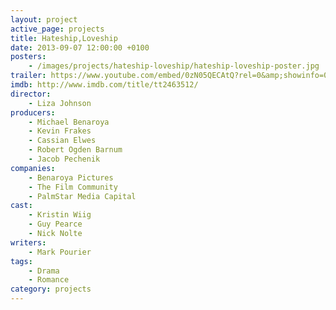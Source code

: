 ```yaml
---
layout: project
active_page: projects
title: Hateship,Loveship
date: 2013-09-07 12:00:00 +0100
posters:
    - /images/projects/hateship-loveship/hateship-loveship-poster.jpg
trailer: https://www.youtube.com/embed/0zN05QECAtQ?rel=0&amp;showinfo=0
imdb: http://www.imdb.com/title/tt2463512/
director:
    - Liza Johnson
producers:
    - Michael Benaroya
    - Kevin Frakes
    - Cassian Elwes
    - Robert Ogden Barnum
    - Jacob Pechenik
companies:
    - Benaroya Pictures
    - The Film Community
    - PalmStar Media Capital
cast:
    - Kristin Wiig
    - Guy Pearce
    - Nick Nolte
writers:
    - Mark Pourier
tags:
    - Drama
    - Romance
category: projects
---
```

